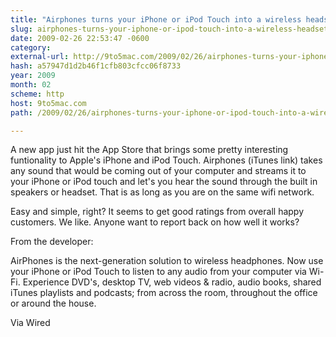 ```yaml
---
title: "Airphones turns your iPhone or iPod Touch into a wireless headset"
slug: airphones-turns-your-iphone-or-ipod-touch-into-a-wireless-headset
date: 2009-02-26 22:53:47 -0600
category: 
external-url: http://9to5mac.com/2009/02/26/airphones-turns-your-iphone-or-ipod-touch-into-a-wireless-headset/
hash: a57947d1d2b46f1cfb803cfcc06f8733
year: 2009
month: 02
scheme: http
host: 9to5mac.com
path: /2009/02/26/airphones-turns-your-iphone-or-ipod-touch-into-a-wireless-headset/

---
```


A new app just hit the App Store that brings some pretty interesting funtionality to Apple's iPhone and iPod Touch. Airphones (iTunes link) takes any sound that would be coming out of your computer and streams it to your iPhone or iPod touch and let's you hear the sound through the built in speakers or headset. That is as long as you are on the same wifi network.

Easy and simple, right? It seems to get good ratings from overall happy customers. We like. Anyone want to report back on how well it works?



From the developer:  

AirPhones is the next-generation solution to wireless headphones. Now use your iPhone or iPod Touch to listen        to any audio from        your computer via Wi-Fi.  Experience DVD's, desktop TV, web videos & radio, audio books, shared iTunes playlists and podcasts; from across the room, throughout the office or around the house.

Via Wired

